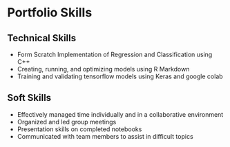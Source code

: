 # Portfolio Skills
## Technical Skills
- Form Scratch Implementation of Regression and Classification using C++
- Creating, running, and optimizing models using R Markdown
- Training and validating tensorflow models using Keras and google colab

## Soft Skills
- Effectively managed time individually and in a collaborative environment
- Organized and led group meetings
- Presentation skills on completed notebooks
- Communicated with team members to assist in difficult topics
